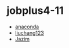 # jobplus4-11

* [anaconda](https://github.com/eric112233)
* [liuchang123](https://github.com/lxl3385)
* [Jazim](https://github.com/Maozejun)
